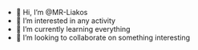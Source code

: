 - 👋 Hi, I’m @MR-Liakos
- 👀 I’m interested in any activity
- 🌱 I’m currently learning everything
- 💞️ I’m looking to collaborate on something interesting



